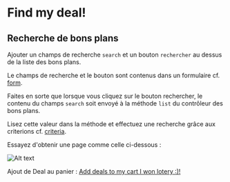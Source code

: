 # Find my deal!

## Recherche de bons plans

Ajouter un champs de recherche <code>search</code> et un bouton <code>rechercher</code> au dessus de la liste des bons plans.

Le champs de recherche et le bouton sont contenus dans un formulaire cf. [form](http://grails.org/doc/2.3.4/ref/Tags/form.html).

Faites en sorte que lorsque vous cliquez sur le bouton rechercher, le contenu du champs <code>search</code> soit envoyé à la méthode <code>list</code> du contrôleur des bons plans.

Lisez cette valeur dans la méthode et effectuez une recherche grâce aux criterions cf. [criteria](http://grails.org/doc/2.3.x/ref/Domain%20Classes/createCriteria.html).

Essayez d'obtenir une page comme celle ci-dessous :

![Alt text](https://raw2.github.com/larpomatic/larpo-deals/master/hands-on/img/deal_list_criteria.png)

Ajout de Deal au panier : [Add deals to my cart I won lotery :)!](p4.md)
